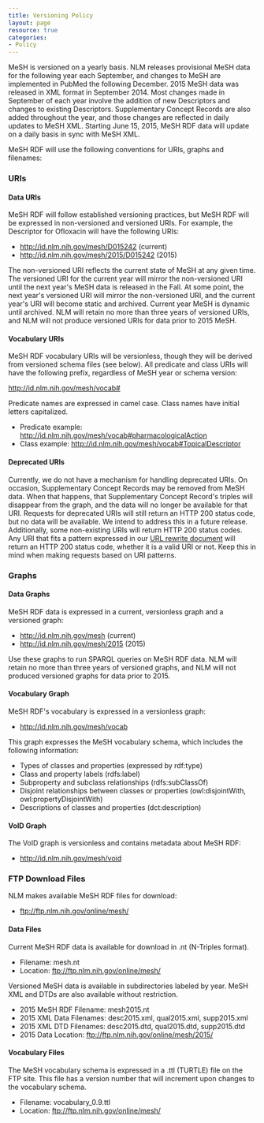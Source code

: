 ```yaml
---
title: Versioning Policy
layout: page
resource: true
categories:
- Policy
---
```


MeSH is versioned on a yearly basis. NLM releases provisional MeSH data for the following year each September, and changes to MeSH are implemented in PubMed the following December. 2015 MeSH data was released in XML format in September 2014. Most changes made in September of each year involve the addition of new Descriptors and changes to existing Descriptors. Supplementary Concept Records are also added throughout the year, and those changes are reflected in daily updates to MeSH XML. Starting June 15, 2015, MeSH RDF data will update on a daily basis in sync with MeSH XML. 

MeSH RDF will use the following conventions for URIs, graphs and filenames:

### URIs

#### Data URIs

MeSH RDF will follow established versioning practices, but MeSH RDF will be expressed in non-versioned and versioned URIs. For example, the Descriptor for Ofloxacin will have the following URIs:

* http://id.nlm.nih.gov/mesh/D015242 (current)
* http://id.nlm.nih.gov/mesh/2015/D015242 (2015)

The non-versioned URI reflects the current state of MeSH at any given time. The versioned URI for the current year will mirror the non-versioned URI until the next year's MeSH data is released in the Fall. At some point, the next year's versioned URI will mirror the non-versioned URI, and the current year's URI will become static and archived. Current year MeSH is dynamic until archived. NLM will retain no more than three years of versioned URIs, and NLM will not produce versioned URIs for data prior to 2015 MeSH. 

#### Vocabulary URIs

MeSH RDF vocabulary URIs will be versionless, though they will be derived from versioned schema files (see below). All predicate and class URIs will have the following prefix, regardless of MeSH year or schema version: 

http://id.nlm.nih.gov/mesh/vocab#

Predicate names are expressed in camel case. Class names have initial letters capitalized.

* Predicate example: http://id.nlm.nih.gov/mesh/vocab#pharmacologicalAction
* Class example: http://id.nlm.nih.gov/mesh/vocab#TopicalDescriptor

#### Deprecated URIs

Currently, we do not have a mechanism for handling deprecated URIs. On occasion, Supplementary Concept Records may be removed from MeSH data. When that happens, that Supplementary Concept Record's triples will disappear from the graph, and the data will no longer be available for that URI. Requests for deprecated URIs will still return an HTTP 200 status code, but no data will be available. We intend to address this in a future release. Additionally, some non-existing URIs will return HTTP 200 status codes. Any URI that fits a pattern expressed in our [URL rewrite document](https://github.com/HHS/lodestar/blob/meshrdf/web-ui/src/main/webapp/WEB-INF/urlrewrite.xml) will return an HTTP 200 status code, whether it is a valid URI or not. Keep this in mind when making requests based on URI patterns. 

### Graphs

#### Data Graphs

MeSH RDF data is expressed in a current, versionless graph and a versioned graph:

* http://id.nlm.nih.gov/mesh (current)
* http://id.nlm.nih.gov/mesh/2015 (2015)

Use these graphs to run SPARQL queries on MeSH RDF data. NLM will retain no more than three years of versioned graphs, and NLM will not produced versioned graphs for data prior to 2015. 

#### Vocabulary Graph

MeSH RDF's vocabulary is expressed in a versionless graph:

* http://id.nlm.nih.gov/mesh/vocab 

This graph expresses the MeSH vocabulary schema, which includes the following information:

* Types of classes and properties (expressed by rdf:type)
* Class and property labels (rdfs:label)
* Subproperty and subclass relationships (rdfs:subClassOf)
* Disjoint relationships between classes or properties (owl:disjointWith, owl:propertyDisjointWith)
* Descriptions of classes and properties (dct:description)

#### VoID Graph

The VoID graph is versionless and contains metadata about MeSH RDF:

* http://id.nlm.nih.gov/mesh/void

### FTP Download Files

NLM makes available MeSH RDF files for download:

* ftp://ftp.nlm.nih.gov/online/mesh/

#### Data Files

Current MeSH RDF data is available for download in .nt (N-Triples format). 

* Filename: mesh.nt 
* Location: ftp://ftp.nlm.nih.gov/online/mesh/

Versioned MeSH data is available in subdirectories labeled by year. MeSH XML and DTDs are also available without restriction.

* 2015 MeSH RDF Filename: mesh2015.nt 
* 2015 XML Data Filenames: desc2015.xml, qual2015.xml, supp2015.xml
* 2015 XML DTD Filenames: desc2015.dtd, qual2015.dtd, supp2015.dtd
* 2015 Data Location: ftp://ftp.nlm.nih.gov/online/mesh/2015/

#### Vocabulary Files

The MeSH vocabulary schema is expressed in a .ttl (TURTLE) file on the FTP site. This file has a version number that will increment upon changes to the vocabulary schema. 

* Filename: vocabulary_0.9.ttl 
* Location: ftp://ftp.nlm.nih.gov/online/mesh/
